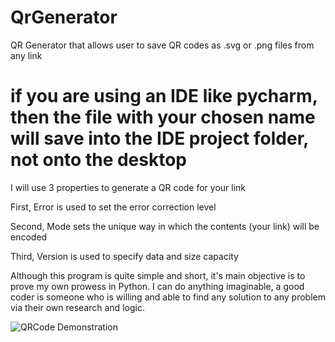 # QrGenerator
QR Generator that allows user to save QR codes as .svg or .png files from any link 

# if you are using an IDE like pycharm, then the file with your chosen name will save into the IDE project folder, not onto the desktop
I will use 3 properties to generate a QR code for your link

First, Error is used to set the error correction level

Second, Mode sets the unique way in which the contents (your link) will be encoded

Third, Version is used to specify data and size capacity

Although this program is quite simple and short, it's main objective is to prove my own prowess in Python. I can do
anything imaginable, a good coder is someone who is willing and able to find any solution to any problem via their own research and logic.

![QRCode Demonstration](https://user-images.githubusercontent.com/116678181/204738461-27af82d0-4218-4725-83bd-a5b7f0a4d5ad.png)
